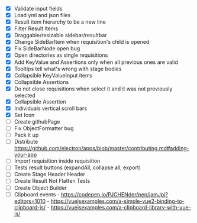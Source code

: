 - [x] Validate input fields
- [x] Load yml and json files
- [x] Result item hierarchy to be a new line
- [x] Filter Result Items
- [x] Draggable/resizable sidebar/resultbar 
- [x] Change SideBarItem when requisition's child is opened
- [x] Fix SideBarNode open bug
- [x] Open directories as single requisitions
- [x] Add KeyValue and Assertions only when all previous ones are valid
- [x] Tooltips tell what's wrong with stage bodies
- [x] Collapsible KeyValueInput items
- [x] Collapsible Assertions
- [x] Do not close requisitions when select it and it was not previously selected
- [x] Collapsible Assertion
- [x] Individuals vertical scroll bars
- [x] Set Icon
- [ ] Create githubPage
- [ ] Fix ObjectFormatter bug
- [ ] Pack it up
- [ ] Distribute https://github.com/electron/apps/blob/master/contributing.md#adding-your-app
- [ ] Import requisition inside requisition
- [ ] Tests result buttons (expandAll, collapse all, export)
- [ ] Create Stage Header Header
- [ ] Create Result Not Flatten Tests
- [ ] Create Object Builder
- [ ] Clipboard events 
            - https://codepen.io/PJCHENder/pen/jamJpj?editors=1010 
            - https://vuejsexamples.com/a-simple-vue2-binding-to-clipboard-js/ 
            - https://vuejsexamples.com/a-clipboard-library-with-vue-js/
